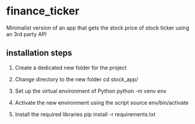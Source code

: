 # finance_ticker
Minimalist version of an app that gets the stock price of stock ticker using an 3rd party API

## installation steps
1) Create a dedicated new folder for the project

2) Change directory to the new folder 
cd stock_app/

3) Set up the virtual environment of Python
python -m venv env

3) Activate the new environment using the script
source env/bin/activate

4) Install the required libraries
pip install -r requirements.txt
